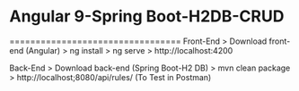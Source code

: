 # Angular 9-Spring Boot-H2DB-CRUD
=================================
Front-End
    > Download front-end (Angular)
    > ng install
    > ng serve
    > http://localhost:4200
    
Back-End
    > Download back-end (Spring Boot-H2 DB)
    > mvn clean package
    > http://localhost;8080/api/rules/ (To Test in Postman)
    
